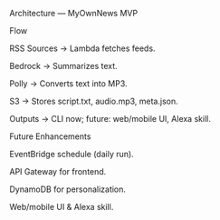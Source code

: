 Architecture — MyOwnNews MVP



Flow

RSS Sources → Lambda fetches feeds.

Bedrock → Summarizes text.

Polly → Converts text into MP3.

S3 → Stores script.txt, audio.mp3, meta.json.

Outputs → CLI now; future: web/mobile UI, Alexa skill.

Future Enhancements

EventBridge schedule (daily run).

API Gateway for frontend.

DynamoDB for personalization.

Web/mobile UI & Alexa skill.
